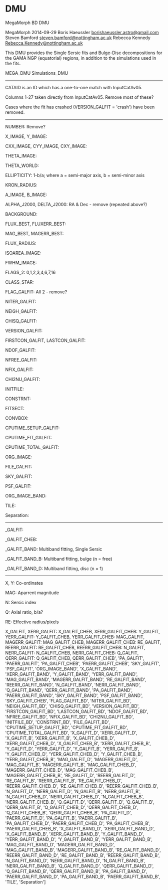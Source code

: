 DMU
===

MegaMorph BD DMU

MegaMorph
2014-09-29
Boris Haeussler <borishaeussler.astro@gmail.com>
Steven Bamford <steven.bamford@nottingham.ac.uk>
Rebecca Kennedy <Rebecca.Kennedy@nottingham.ac.uk>

This DMU provides the Single Sersic fits and Bulge-Disc decompositions for the GAMA NGP (equatorial) regions, in addition to the simulations used in the fits.

MEGA_DMU
Simulations_DMU

------------------------------------------------------------------------
CATAID is an ID which has a one-to-one match with InputCatAv05.

Columns 1-27 taken directly from InputCatAv05. Remove most of these?

Cases where the fit has crashed (VERSION_GALFIT = 'crash') have been removed.

------------------------------------------------------------------------
NUMBER: Remove?

X_IMAGE, Y_IMAGE:

CXX_IMAGE, CYY_IMAGE, CXY_IMAGE:

THETA_IMAGE:

THETA_WORLD:

ELLIPTICITY: 1-b/a; where a = semi-major axis, b = semi-minor axis

KRON_RADIUS:

A_IMAGE, B_IMAGE:

ALPHA_J2000, DELTA_J2000: RA & Dec - remove (repeated above?)

BACKGROUND:

FLUX_BEST, FLUXERR_BEST:

MAG_BEST, MAGERR_BEST:

FLUX_RADIUS:

ISOAREA_IMAGE:

FWHM_IMAGE:

FLAGS_2: 0,1,2,3,4,6,7,16

CLASS_STAR:

FLAG_GALFIT: All 2 - remove?

NITER_GALFIT:

NEIGH_GALFIT:

CHISQ_GALFIT:

VERSION_GALFIT:

FIRSTCON_GALFIT, LASTCON_GALFIT:

NDOF_GALFIT:

NFREE_GALFIT:

NFIX_GALFIT:

CHI2NU_GALFIT:

INITFILE:

CONSTRNT:

FITSECT:

CONVBOX:

CPUTIME_SETUP_GALFIT:

CPUTIME_FIT_GALFIT:

CPUTIME_TOTAL_GALFIT:

ORG_IMAGE:

FILE_GALFIT:

SKY_GALFIT:

PSF_GALFIT:

ORG_IMAGE_BAND:

TILE:

Separation:

---------------------------------------------------------------
_GALFIT:

_GALFIT_CHEB:

_GALFIT_BAND: Multiband fitting, Single Sersic

_GALFIT_BAND_B: Multiband fitting, bulge (n = free)

_GALFIT_BAND_D: Multiband fitting, disc (n = 1)

---------------------------------------------------------------
X, Y: Co-ordinates

MAG: Aparrent magnitude

N: Sersic index

Q: Axial ratio, b/a?

RE: Effective radius/pixels

X_GALFIT, XERR_GALFIT:
X_GALFIT_CHEB, XERR_GALFIT_CHEB:
Y_GALFIT, YERR_GALFIT:
Y_GALFIT_CHEB, YERR_GALFIT_CHEB:
MAG_GALFIT, MAGERR_GALFIT:
MAG_GALFIT_CHEB, MAGERR_GALFIT_CHEB:
RE_GALFIT, REERR_GALFIT:
RE_GALFIT_CHEB, REERR_GALFIT_CHEB:
N_GALFIT, NERR_GALFIT:
N_GALFIT_CHEB, NERR_GALFIT_CHEB:
Q_GALFIT, QERR_GALFIT:
Q_GALFIT_CHEB, QERR_GALFIT_CHEB', 'PA_GALFIT', 'PAERR_GALFIT', 'PA_GALFIT_CHEB', 'PAERR_GALFIT_CHEB', 'SKY_GALFIT', 'PSF_GALFIT', 'ORG_IMAGE_BAND', 'X_GALFIT_BAND', 'XERR_GALFIT_BAND', 'Y_GALFIT_BAND', 'YERR_GALFIT_BAND', 'MAG_GALFIT_BAND', 'MAGERR_GALFIT_BAND', 'RE_GALFIT_BAND', 'REERR_GALFIT_BAND', 'N_GALFIT_BAND', 'NERR_GALFIT_BAND', 'Q_GALFIT_BAND', 'QERR_GALFIT_BAND', 'PA_GALFIT_BAND', 'PAERR_GALFIT_BAND', 'SKY_GALFIT_BAND', 'PSF_GALFIT_BAND', 'SKY_GALFIT_CHEB', 'FLAG_GALFIT_BD', 'NITER_GALFIT_BD', 'NEIGH_GALFIT_BD', 'CHISQ_GALFIT_BD', 'VERSION_GALFIT_BD', 'FIRSTCON_GALFIT_BD', 'LASTCON_GALFIT_BD', 'NDOF_GALFIT_BD', 'NFREE_GALFIT_BD', 'NFIX_GALFIT_BD', 'CHI2NU_GALFIT_BD', 'INITFILE_BD', 'CONSTRNT_BD', 'FILE_GALFIT_BD', 'CPUTIME_SETUP_GALFIT_BD', 'CPUTIME_FIT_GALFIT_BD', 'CPUTIME_TOTAL_GALFIT_BD', 'X_GALFIT_D', 'XERR_GALFIT_D', 'X_GALFIT_B', 'XERR_GALFIT_B', 'X_GALFIT_CHEB_D', 'XERR_GALFIT_CHEB_D', 'X_GALFIT_CHEB_B', 'XERR_GALFIT_CHEB_B', 'Y_GALFIT_D', 'YERR_GALFIT_D', 'Y_GALFIT_B', 'YERR_GALFIT_B', 'Y_GALFIT_CHEB_D', 'YERR_GALFIT_CHEB_D', 'Y_GALFIT_CHEB_B', 'YERR_GALFIT_CHEB_B', 'MAG_GALFIT_D', 'MAGERR_GALFIT_D', 'MAG_GALFIT_B', 'MAGERR_GALFIT_B', 'MAG_GALFIT_CHEB_D', 'MAGERR_GALFIT_CHEB_D', 'MAG_GALFIT_CHEB_B', 'MAGERR_GALFIT_CHEB_B', 'RE_GALFIT_D', 'REERR_GALFIT_D', 'RE_GALFIT_B', 'REERR_GALFIT_B', 'RE_GALFIT_CHEB_D', 'REERR_GALFIT_CHEB_D', 'RE_GALFIT_CHEB_B', 'REERR_GALFIT_CHEB_B', 'N_GALFIT_D', 'NERR_GALFIT_D', 'N_GALFIT_B', 'NERR_GALFIT_B', 'N_GALFIT_CHEB_D', 'NERR_GALFIT_CHEB_D', 'N_GALFIT_CHEB_B', 'NERR_GALFIT_CHEB_B', 'Q_GALFIT_D', 'QERR_GALFIT_D', 'Q_GALFIT_B', 'QERR_GALFIT_B', 'Q_GALFIT_CHEB_D', 'QERR_GALFIT_CHEB_D', 'Q_GALFIT_CHEB_B', 'QERR_GALFIT_CHEB_B', 'PA_GALFIT_D', 'PAERR_GALFIT_D', 'PA_GALFIT_B', 'PAERR_GALFIT_B', 'PA_GALFIT_CHEB_D', 'PAERR_GALFIT_CHEB_D', 'PA_GALFIT_CHEB_B', 'PAERR_GALFIT_CHEB_B', 'X_GALFIT_BAND_D', 'XERR_GALFIT_BAND_D', 'X_GALFIT_BAND_B', 'XERR_GALFIT_BAND_B', 'Y_GALFIT_BAND_D', 'YERR_GALFIT_BAND_D', 'Y_GALFIT_BAND_B', 'YERR_GALFIT_BAND_B', 'MAG_GALFIT_BAND_D', 'MAGERR_GALFIT_BAND_D', 'MAG_GALFIT_BAND_B', 'MAGERR_GALFIT_BAND_B', 'RE_GALFIT_BAND_D', 'REERR_GALFIT_BAND_D', 'RE_GALFIT_BAND_B', 'REERR_GALFIT_BAND_B', 'N_GALFIT_BAND_D', 'NERR_GALFIT_BAND_D', 'N_GALFIT_BAND_B', 'NERR_GALFIT_BAND_B', 'Q_GALFIT_BAND_D', 'QERR_GALFIT_BAND_D', 'Q_GALFIT_BAND_B', 'QERR_GALFIT_BAND_B', 'PA_GALFIT_BAND_D', 'PAERR_GALFIT_BAND_D', 'PA_GALFIT_BAND_B', 'PAERR_GALFIT_BAND_B', 'TILE', 'Separation']
